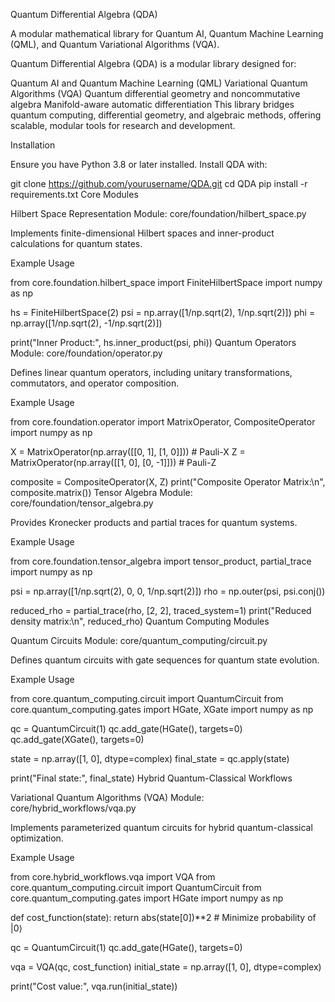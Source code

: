 Quantum Differential Algebra (QDA)

A modular mathematical library for Quantum AI, Quantum Machine Learning (QML), and Quantum Variational Algorithms (VQA).

Quantum Differential Algebra (QDA) is a modular library designed for:

Quantum AI and Quantum Machine Learning (QML)
Variational Quantum Algorithms (VQA)
Quantum differential geometry and noncommutative algebra
Manifold-aware automatic differentiation
This library bridges quantum computing, differential geometry, and algebraic methods, offering scalable, modular tools for research and development.

Installation

Ensure you have Python 3.8 or later installed. Install QDA with:

git clone https://github.com/yourusername/QDA.git
cd QDA
pip install -r requirements.txt
Core Modules

Hilbert Space Representation
Module: core/foundation/hilbert_space.py

Implements finite-dimensional Hilbert spaces and inner-product calculations for quantum states.

Example Usage

from core.foundation.hilbert_space import FiniteHilbertSpace
import numpy as np

hs = FiniteHilbertSpace(2)
psi = np.array([1/np.sqrt(2), 1/np.sqrt(2)])
phi = np.array([1/np.sqrt(2), -1/np.sqrt(2)])

print("Inner Product:", hs.inner_product(psi, phi))
Quantum Operators
Module: core/foundation/operator.py

Defines linear quantum operators, including unitary transformations, commutators, and operator composition.

Example Usage

from core.foundation.operator import MatrixOperator, CompositeOperator
import numpy as np

X = MatrixOperator(np.array([[0, 1], [1, 0]]))  # Pauli-X
Z = MatrixOperator(np.array([[1, 0], [0, -1]]))  # Pauli-Z

composite = CompositeOperator(X, Z)
print("Composite Operator Matrix:\n", composite.matrix())
Tensor Algebra
Module: core/foundation/tensor_algebra.py

Provides Kronecker products and partial traces for quantum systems.

Example Usage

from core.foundation.tensor_algebra import tensor_product, partial_trace
import numpy as np

psi = np.array([1/np.sqrt(2), 0, 0, 1/np.sqrt(2)])
rho = np.outer(psi, psi.conj())

reduced_rho = partial_trace(rho, [2, 2], traced_system=1)
print("Reduced density matrix:\n", reduced_rho)
Quantum Computing Modules

Quantum Circuits
Module: core/quantum_computing/circuit.py

Defines quantum circuits with gate sequences for quantum state evolution.

Example Usage

from core.quantum_computing.circuit import QuantumCircuit
from core.quantum_computing.gates import HGate, XGate
import numpy as np

qc = QuantumCircuit(1)
qc.add_gate(HGate(), targets=0)
qc.add_gate(XGate(), targets=0)

state = np.array([1, 0], dtype=complex)
final_state = qc.apply(state)

print("Final state:", final_state)
Hybrid Quantum-Classical Workflows

Variational Quantum Algorithms (VQA)
Module: core/hybrid_workflows/vqa.py

Implements parameterized quantum circuits for hybrid quantum-classical optimization.

Example Usage

from core.hybrid_workflows.vqa import VQA
from core.quantum_computing.circuit import QuantumCircuit
from core.quantum_computing.gates import HGate
import numpy as np

def cost_function(state):
    return abs(state[0])**2  # Minimize probability of |0⟩

qc = QuantumCircuit(1)
qc.add_gate(HGate(), targets=0)

vqa = VQA(qc, cost_function)
initial_state = np.array([1, 0], dtype=complex)

print("Cost value:", vqa.run(initial_state))
